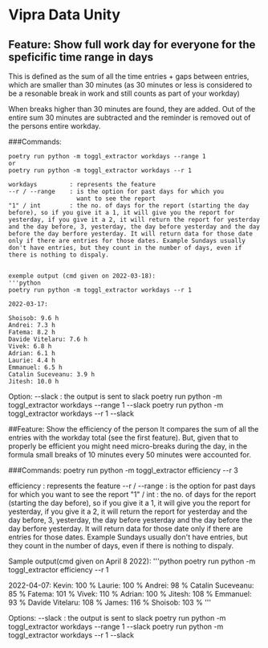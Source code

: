 # Vipra Data Unity

## Feature: Show full work day for everyone for the speficific time range in days
This is defined as the sum of all the time entries + gaps between entries, which are smaller than 30 minutes (as 30 minutes or less is considered to be a resonable break in work and still counts as part of your workday)

When breaks higher than 30 minutes are found, they are added. Out of the entire sum 30 minutes are subtracted and the reminder is removed out of the persons entire workday.

###Commands:

```
poetry run python -m toggl_extractor workdays --range 1
or
poetry run python -m toggl_extractor workdays --r 1

workdays         : represents the feature
--r / --range    : is the option for past days for which you
                   want to see the report 
"1" / int        : the no. of days for the report (starting the day before), so if you give it a 1, it will give you the report for yesterday, if you give it a 2, it will return the report for yesterday and the day before, 3, yesterday, the day before yesterday and the day before the day berfore yesterday. It will return data for those date only if there are entries for those dates. Example Sundays usually don't have entries, but they count in the number of days, even if there is nothing to dispaly.


exemple output (cmd given on 2022-03-18):
'''python
poetry run python -m toggl_extractor workdays --r 1

2022-03-17:

Shoisob: 9.6 h
Andrei: 7.3 h
Fatema: 8.2 h
Davide Vitelaru: 7.6 h
Vivek: 6.8 h
Adrian: 6.1 h
Laurie: 4.4 h
Emmanuel: 6.5 h
Catalin Suceveanu: 3.9 h
Jitesh: 10.0 h
```

Option:
--slack     : the output is sent to slack
             poetry run python -m toggl_extractor workdays --range 1 --slack
             poetry run python -m toggl_extractor workdays --r 1 --slack


##Feature: Show the efficiency of the person
It compares the sum of all the entries with the workday total (see the first feature).
But, given that to properly be efficient you might need micro-breaks during the day,
in the formula small breaks of 10 minutes every 50 minutes were accounted for.

###Commands:
poetry run python -m toggl_extractor efficiency --r 3

efficiency      : represents the feature
--r / --range   : is the option for past days for which you
                 want to see the report 
"1" / int       : the no. of days for the report (starting the day before), so if you give it a 1, it will give you the report for yesterday, if you give it a 2, it will return the report for yesterday and the day before, 3, yesterday, the day before yesterday and the day before the day berfore yesterday. It will return data for those date only if there are entries for those dates. Example Sundays usually don't have entries, but they count in the number of days, even if there is nothing to dispaly.

Sample output(cmd given on April 8 2022):
'''python
poetry run python -m toggl_extractor efficiency --r 1 

2022-04-07:
Kevin: 100 %
Laurie: 100 %
Andrei: 98 %
Catalin Suceveanu: 85 %
Fatema: 101 %
Vivek: 110 %
Adrian: 100 %
Jitesh: 108 %
Emmanuel: 93 %
Davide Vitelaru: 108 %
James: 116 %
Shoisob: 103 %
'''

Options:
--slack     : the output is sent to slack
             poetry run python -m toggl_extractor workdays --range 1 --slack
             poetry run python -m toggl_extractor workdays --r 1 --slack